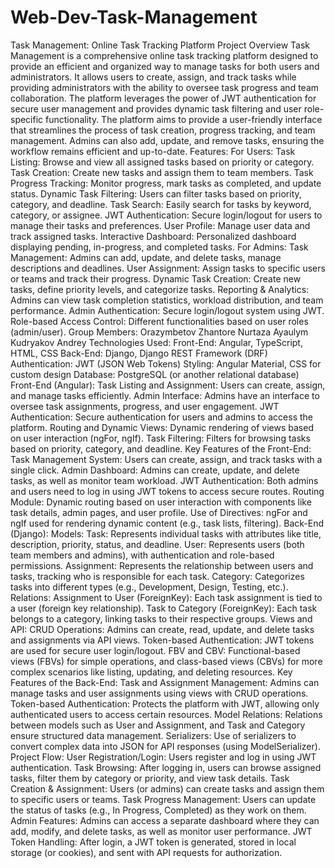 # Web-Dev-Task-Management
Task Management: Online Task Tracking Platform
Project Overview
Task Management is a comprehensive online task tracking platform designed to provide an efficient and organized way to manage tasks for both users and administrators. It allows users to create, assign, and track tasks while providing administrators with the ability to oversee task progress and team collaboration. The platform leverages the power of JWT authentication for secure user management and provides dynamic task filtering and user role-specific functionality.
The platform aims to provide a user-friendly interface that streamlines the process of task creation, progress tracking, and team management. Admins can also add, update, and remove tasks, ensuring the workflow remains efficient and up-to-date.
Features:
For Users:
Task Listing: Browse and view all assigned tasks based on priority or category.
Task Creation: Create new tasks and assign them to team members.
Task Progress Tracking: Monitor progress, mark tasks as completed, and update status.
Dynamic Task Filtering: Users can filter tasks based on priority, category, and deadline.
Task Search: Easily search for tasks by keyword, category, or assignee.
JWT Authentication: Secure login/logout for users to manage their tasks and preferences.
User Profile: Manage user data and track assigned tasks.
Interactive Dashboard: Personalized dashboard displaying pending, in-progress, and completed tasks.
For Admins:
Task Management: Admins can add, update, and delete tasks, manage descriptions and deadlines.
User Assignment: Assign tasks to specific users or teams and track their progress.
Dynamic Task Creation: Create new tasks, define priority levels, and categorize tasks.
Reporting & Analytics: Admins can view task completion statistics, workload distribution, and team performance.
Admin Authentication: Secure login/logout system using JWT.
Role-based Access Control: Different functionalities based on user roles (admin/user).
Group Members:
Orazymbetov Zhantore
Nurtaza Ayaulym
Kudryakov Andrey
Technologies Used:
Front-End: Angular, TypeScript, HTML, CSS
Back-End: Django, Django REST Framework (DRF)
Authentication: JWT (JSON Web Tokens)
Styling: Angular Material, CSS for custom design
Database: PostgreSQL (or another relational database)
Front-End (Angular):
Task Listing and Assignment: Users can create, assign, and manage tasks efficiently.
Admin Interface: Admins have an interface to oversee task assignments, progress, and user engagement.
JWT Authentication: Secure authentication for users and admins to access the platform.
Routing and Dynamic Views: Dynamic rendering of views based on user interaction (ngFor, ngIf).
Task Filtering: Filters for browsing tasks based on priority, category, and deadline.
Key Features of the Front-End:
Task Management System: Users can create, assign, and track tasks with a single click.
Admin Dashboard: Admins can create, update, and delete tasks, as well as monitor team workload.
JWT Authentication: Both admins and users need to log in using JWT tokens to access secure routes.
Routing Module: Dynamic routing based on user interaction with components like task details, admin pages, and user profile.
Use of Directives: ngFor and ngIf used for rendering dynamic content (e.g., task lists, filtering).
Back-End (Django):
Models:
Task: Represents individual tasks with attributes like title, description, priority, status, and deadline.
User: Represents users (both team members and admins), with authentication and role-based permissions.
Assignment: Represents the relationship between users and tasks, tracking who is responsible for each task.
Category: Categorizes tasks into different types (e.g., Development, Design, Testing, etc.).
Relations:
Assignment to User (ForeignKey): Each task assignment is tied to a user (foreign key relationship).
Task to Category (ForeignKey): Each task belongs to a category, linking tasks to their respective groups.
Views and API:
CRUD Operations: Admins can create, read, update, and delete tasks and assignments via API views.
Token-based Authentication: JWT tokens are used for secure user login/logout.
FBV and CBV: Functional-based views (FBVs) for simple operations, and class-based views (CBVs) for more complex scenarios like listing, updating, and deleting resources.
Key Features of the Back-End:
Task and Assignment Management: Admins can manage tasks and user assignments using views with CRUD operations.
Token-based Authentication: Protects the platform with JWT, allowing only authenticated users to access certain resources.
Model Relations: Relations between models such as User and Assignment, and Task and Category ensure structured data management.
Serializers: Use of serializers to convert complex data into JSON for API responses (using ModelSerializer).
Project Flow:
User Registration/Login: Users register and log in using JWT authentication.
Task Browsing: After logging in, users can browse assigned tasks, filter them by category or priority, and view task details.
Task Creation & Assignment: Users (or admins) can create tasks and assign them to specific users or teams.
Task Progress Management: Users can update the status of tasks (e.g., In Progress, Completed) as they work on them.
Admin Features: Admins can access a separate dashboard where they can add, modify, and delete tasks, as well as monitor user performance.
JWT Token Handling: After login, a JWT token is generated, stored in local storage (or cookies), and sent with API requests for authorization.
